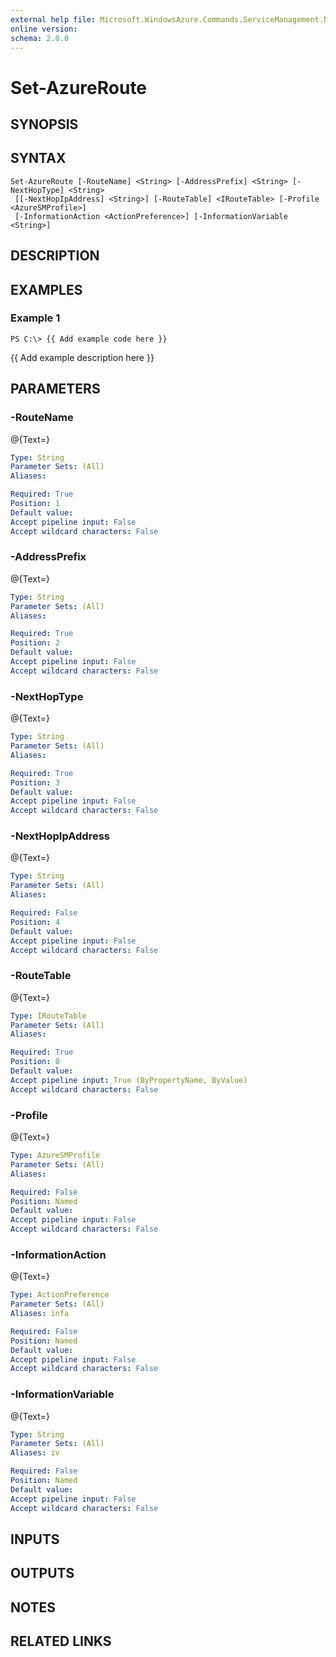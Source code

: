 ```yaml
---
external help file: Microsoft.WindowsAzure.Commands.ServiceManagement.Network.dll-Help.xml
online version: 
schema: 2.0.0
---
```


# Set-AzureRoute
## SYNOPSIS

## SYNTAX

```
Set-AzureRoute [-RouteName] <String> [-AddressPrefix] <String> [-NextHopType] <String>
 [[-NextHopIpAddress] <String>] [-RouteTable] <IRouteTable> [-Profile <AzureSMProfile>]
 [-InformationAction <ActionPreference>] [-InformationVariable <String>]
```

## DESCRIPTION

## EXAMPLES

### Example 1
```
PS C:\> {{ Add example code here }}
```

{{ Add example description here }}

## PARAMETERS

### -RouteName
@{Text=}

```yaml
Type: String
Parameter Sets: (All)
Aliases: 

Required: True
Position: 1
Default value: 
Accept pipeline input: False
Accept wildcard characters: False
```

### -AddressPrefix
@{Text=}

```yaml
Type: String
Parameter Sets: (All)
Aliases: 

Required: True
Position: 2
Default value: 
Accept pipeline input: False
Accept wildcard characters: False
```

### -NextHopType
@{Text=}

```yaml
Type: String
Parameter Sets: (All)
Aliases: 

Required: True
Position: 3
Default value: 
Accept pipeline input: False
Accept wildcard characters: False
```

### -NextHopIpAddress
@{Text=}

```yaml
Type: String
Parameter Sets: (All)
Aliases: 

Required: False
Position: 4
Default value: 
Accept pipeline input: False
Accept wildcard characters: False
```

### -RouteTable
@{Text=}

```yaml
Type: IRouteTable
Parameter Sets: (All)
Aliases: 

Required: True
Position: 0
Default value: 
Accept pipeline input: True (ByPropertyName, ByValue)
Accept wildcard characters: False
```

### -Profile
@{Text=}

```yaml
Type: AzureSMProfile
Parameter Sets: (All)
Aliases: 

Required: False
Position: Named
Default value: 
Accept pipeline input: False
Accept wildcard characters: False
```

### -InformationAction
@{Text=}

```yaml
Type: ActionPreference
Parameter Sets: (All)
Aliases: infa

Required: False
Position: Named
Default value: 
Accept pipeline input: False
Accept wildcard characters: False
```

### -InformationVariable
@{Text=}

```yaml
Type: String
Parameter Sets: (All)
Aliases: iv

Required: False
Position: Named
Default value: 
Accept pipeline input: False
Accept wildcard characters: False
```

## INPUTS

## OUTPUTS

## NOTES

## RELATED LINKS

